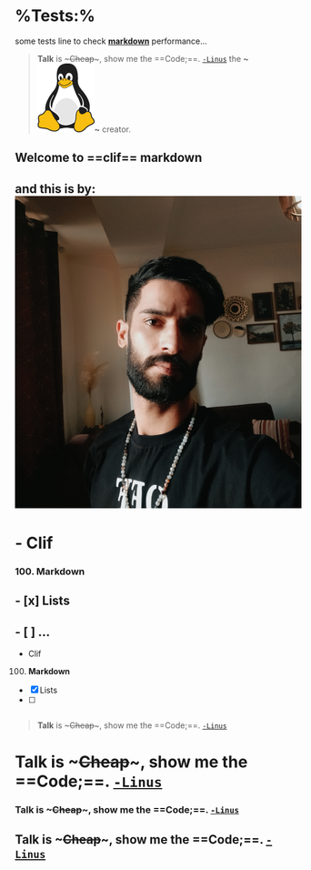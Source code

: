 
#  %__Tests__:% 

some tests line to check __[markdown](http://markdown.com)__ performance...

> **Talk** is ~~~~~Cheap~~~~~, show me the ==Code;==.  [`-Linus`](http://liunx.com)
the __~![Linux](tux.png)~__ creator.

## Welcome to ==**clif**== markdown
## and this is by: ![Hamed-Damavandi](hamed.jpg) 

# - Clif
### 100. **Markdown**
## - [x] Lists
## - [ ] ...
- Clif
100. **Markdown**
- [x] Lists
- [ ] ~~~...~~~

> **Talk** is ~~~~~Cheap~~~~~, show me the ==Code;==.  [`-Linus`](http://liunx.com)
# **Talk** is ~~~~~Cheap~~~~~, show me the ==Code;==.  [`-Linus`](http://liunx.com)
### **Talk** is ~~~~~Cheap~~~~~, show me the ==Code;==.  [`-Linus`](http://liunx.com)
## **Talk** is ~~~~~Cheap~~~~~, show me the ==Code;==.  [`-Linus`](http://liunx.com)
